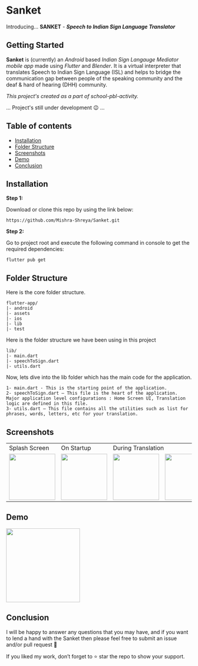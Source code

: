 # Sanket
Introducing... **SANKET** - 
_**Speech to Indian Sign Language Translator**_

## Getting Started

**Sanket** is (currently) an _Android_ based _Indian Sign Langauge Mediator mobile app_ made using _Flutter_ and _Blender_. It is a virtual interpreter that translates Speech to Indian Sign Language (ISL) and helps to bridge the communication gap between people of the speaking community and the deaf & hard of hearing (DHH) community.

_This project's created as a part of school-pbl-activity._

... Project's still under development :wink: ...


## Table of contents

- [Installation](#installation)
- [Folder Structure](#folder-structure)
- [Screenshots](#screenshots)
- [Demo](#demo)
- [Conclusion](#conclusion)


## Installation

**Step 1:**

Download or clone this repo by using the link below:

```
https://github.com/Mishra-Shreya/Sanket.git
```

**Step 2:**

Go to project root and execute the following command in console to get the required dependencies: 

```
flutter pub get 
```

## Folder Structure
Here is the core folder structure.

```
flutter-app/
|- android
|- assets
|- ios
|- lib
|- test
```

Here is the folder structure we have been using in this project

```
lib/
|- main.dart
|- speechToSign.dart
|- utils.dart
```

Now, lets dive into the lib folder which has the main code for the application.

```
1- main.dart - This is the starting point of the application. 
2- speechToSign.dart — This file is the heart of the application. Major application level configurations : Home Screen UI, Translation logic are defined in this file.
3- utils.dart — This file contains all the utilities such as list for phrases, words, letters, etc for your translation.
```


## Screenshots 

<table>
<tr>
<td>Splash Screen</td>
<td>On Startup</td>
<td colspan="2">During Translation</td>
<td colspan="2">On Refresh</td>
</tr>
<tr>
<td><img src="https://user-images.githubusercontent.com/69296480/163388210-749c706e-93ff-4fc4-b79d-dfa58bfa52fb.jpg" width="125"></td>
<td><img src="https://user-images.githubusercontent.com/69296480/163388238-110fccb2-6e38-40d5-91b5-4454bda0c8dc.jpg" width="125"></td>
<td><img src="https://user-images.githubusercontent.com/69296480/163388245-0a2193f1-b39e-4b0d-b783-734590428406.jpg" width="125"></td>
<td><img src="https://user-images.githubusercontent.com/69296480/163388290-ec9aa348-cbc2-47a1-a09c-87f195d79be8.jpg" width="125"></td>
<td><img src="https://user-images.githubusercontent.com/69296480/163388312-a4ea2952-f601-4668-8714-91abf8b983f2.jpg" width="125"></td>
<td><img src="https://user-images.githubusercontent.com/69296480/163388328-4d870390-d89d-4f6a-be17-4a90b5db9aa8.jpg" width="125"></td>
</tr>
</table>

## Demo 

<img src="https://user-images.githubusercontent.com/69296480/192119484-c0ec4b9a-1a11-45d1-9ea5-eedb22d79618.gif" width="200">

## Conclusion

I will be happy to answer any questions that you may have, and if you want to lend a hand with the Sanket then please feel free to submit an issue and/or pull request 🙂

If you liked my work, don’t forget to ⭐ star the repo to show your support.

